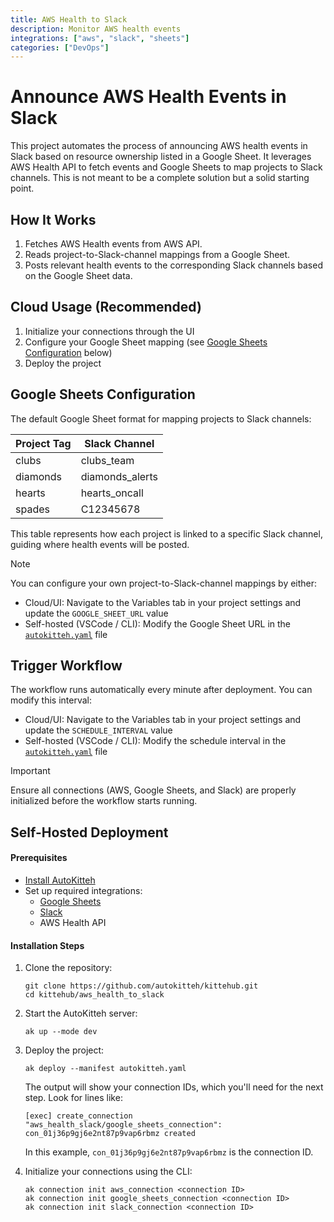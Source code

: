 ```yaml
---
title: AWS Health to Slack
description: Monitor AWS health events
integrations: ["aws", "slack", "sheets"]
categories: ["DevOps"]
---
```


# Announce AWS Health Events in Slack

This project automates the process of announcing AWS health events in Slack based on resource ownership listed in a Google Sheet. It leverages AWS Health API to fetch events and Google Sheets to map projects to Slack channels. This is not meant to be a complete solution but a solid starting point.

## How It Works

1. Fetches AWS Health events from AWS API.
2. Reads project-to-Slack-channel mappings from a Google Sheet.
3. Posts relevant health events to the corresponding Slack channels based on the Google Sheet data.

## Cloud Usage (Recommended)

1. Initialize your connections through the UI
2. Configure your Google Sheet mapping (see [Google Sheets Configuration](#google-sheets-configuration) below)
3. Deploy the project

## Google Sheets Configuration

The default Google Sheet format for mapping projects to Slack channels:

| Project Tag | Slack Channel      |
|-------------|--------------------|
| clubs       | clubs_team         |
| diamonds    | diamonds_alerts    |
| hearts      | hearts_oncall      |
| spades      | C12345678          |

This table represents how each project is linked to a specific Slack channel, guiding where health events will be posted.

> [!NOTE]
> You can configure your own project-to-Slack-channel mappings by either:
> - Cloud/UI: Navigate to the Variables tab in your project settings and update the `GOOGLE_SHEET_URL` value
> - Self-hosted (VSCode / CLI): Modify the Google Sheet URL in the [`autokitteh.yaml`](autokitteh.yaml) file

## Trigger Workflow

The workflow runs automatically every minute after deployment. You can modify this interval:
- Cloud/UI: Navigate to the Variables tab in your project settings and update the `SCHEDULE_INTERVAL` value
- Self-hosted (VSCode / CLI): Modify the schedule interval in the [`autokitteh.yaml`](autokitteh.yaml) file

> [!IMPORTANT]
> Ensure all connections (AWS, Google Sheets, and Slack) are properly initialized before the workflow starts running.

## Self-Hosted Deployment

#### Prerequisites
- [Install AutoKitteh](https://docs.autokitteh.com/get_started/install)
- Set up required integrations:
  - [Google Sheets](https://docs.autokitteh.com/integrations/google)
  - [Slack](https://docs.autokitteh.com/integrations/slack)
  - AWS Health API

#### Installation Steps
1. Clone the repository:
   ```shell
   git clone https://github.com/autokitteh/kittehub.git
   cd kittehub/aws_health_to_slack
   ```

2. Start the AutoKitteh server:
   ```shell
   ak up --mode dev
   ```

3. Deploy the project:
   ```shell
   ak deploy --manifest autokitteh.yaml
   ```

   The output will show your connection IDs, which you'll need for the next step. Look for lines like:
   ```shell
   [exec] create_connection "aws_health_slack/google_sheets_connection": con_01j36p9gj6e2nt87p9vap6rbmz created
   ```
   
   In this example, `con_01j36p9gj6e2nt87p9vap6rbmz` is the connection ID.

4. Initialize your connections using the CLI:
   ```shell
   ak connection init aws_connection <connection ID>
   ak connection init google_sheets_connection <connection ID>
   ak connection init slack_connection <connection ID>
   ```
